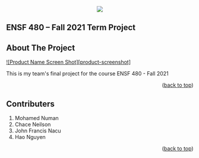 <div align="center"><img src="https://readme-typing-svg.herokuapp.com?color=%234EA2F7&size=28&center=true&vCenter=true&multiline=true&height=85&lines=Online+Rental+Property+;Management+System"](https://git.io/typing-svg) /></div>

## ENSF 480 – Fall 2021  Term Project
<!-- ABOUT THE PROJECT -->
## About The Project

[![Product Name Screen Shot][product-screenshot]](https://example.com)

This is my team's final project for the course ENSF 480 - Fall 2021
<p align="right">(<a href="#top">back to top</a>)</p>

<!-- CONTRIBUTERS -->
## Contributers
1. Mohamed Numan
2. Chace Neilson
3. John Francis Nacu 
4. Hao Nguyen
<p align="right">(<a href="#top">back to top</a>)</p>
